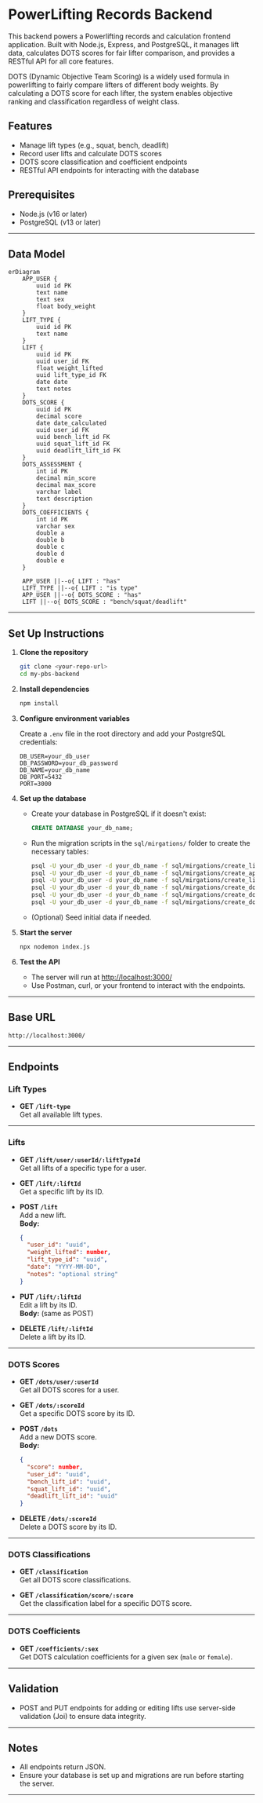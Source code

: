 # PowerLifting Records Backend

This backend powers a Powerlifting records and calculation frontend application. Built with Node.js, Express, and PostgreSQL, it manages lift data, calculates DOTS scores for fair lifter comparison, and provides a RESTful API for all core features.

DOTS (Dynamic Objective Team Scoring) is a widely used formula in powerlifting to fairly compare lifters of different body weights. By calculating a DOTS score for each lifter, the system enables objective ranking and classification regardless of weight class.

## Features
- Manage lift types (e.g., squat, bench, deadlift)
- Record user lifts and calculate DOTS scores
- DOTS score classification and coefficient endpoints
- RESTful API endpoints for interacting with the database

## Prerequisites
- Node.js (v16 or later)
- PostgreSQL (v13 or later)
---

## Data Model

```mermaid
erDiagram
    APP_USER {
        uuid id PK
        text name
        text sex
        float body_weight
    }
    LIFT_TYPE {
        uuid id PK
        text name
    }
    LIFT {
        uuid id PK
        uuid user_id FK
        float weight_lifted
        uuid lift_type_id FK
        date date
        text notes
    }
    DOTS_SCORE {
        uuid id PK
        decimal score
        date date_calculated
        uuid user_id FK
        uuid bench_lift_id FK
        uuid squat_lift_id FK
        uuid deadlift_lift_id FK
    }
    DOTS_ASSESSMENT {
        int id PK
        decimal min_score
        decimal max_score
        varchar label
        text description
    }
    DOTS_COEFFICIENTS {
        int id PK
        varchar sex
        double a
        double b
        double c
        double d
        double e
    }

    APP_USER ||--o{ LIFT : "has"
    LIFT_TYPE ||--o{ LIFT : "is type"
    APP_USER ||--o{ DOTS_SCORE : "has"
    LIFT ||--o{ DOTS_SCORE : "bench/squat/deadlift"
```

---

## Set Up Instructions

1. **Clone the repository**
   ```bash
   git clone <your-repo-url>
   cd my-pbs-backend
   ```

2. **Install dependencies**
   ```bash
   npm install
   ```

3. **Configure environment variables**

   Create a `.env` file in the root directory and add your PostgreSQL credentials:
   ```
   DB_USER=your_db_user
   DB_PASSWORD=your_db_password
   DB_NAME=your_db_name
   DB_PORT=5432
   PORT=3000
   ```

4. **Set up the database**

   - Create your database in PostgreSQL if it doesn't exist:
     ```sql
     CREATE DATABASE your_db_name;
     ```
   - Run the migration scripts in the `sql/mirgations/` folder to create the necessary tables:
     ```bash
     psql -U your_db_user -d your_db_name -f sql/mirgations/create_lift_type_table.sql
     psql -U your_db_user -d your_db_name -f sql/mirgations/create_app_user_table.sql
     psql -U your_db_user -d your_db_name -f sql/mirgations/create_lift_table.sql
     psql -U your_db_user -d your_db_name -f sql/mirgations/create_dots_score_table.sql
     psql -U your_db_user -d your_db_name -f sql/mirgations/create_dots_coefficients_table.sql
     psql -U your_db_user -d your_db_name -f sql/mirgations/create_dots_assessment_table.sql
     ```
   - (Optional) Seed initial data if needed.

5. **Start the server**
  
   ```bash
   npx nodemon index.js
   ```

6. **Test the API**
   - The server will run at [http://localhost:3000/](http://localhost:3000/)
   - Use Postman, curl, or your frontend to interact with the endpoints.

---

## Base URL

```
http://localhost:3000/
```

---

## Endpoints

### **Lift Types**
- **GET `/lift-type`**  
  Get all available lift types.

---

### **Lifts**
- **GET `/lift/user/:userId/:liftTypeId`**  
  Get all lifts of a specific type for a user.

- **GET `/lift/:liftId`**  
  Get a specific lift by its ID.

- **POST `/lift`**  
  Add a new lift.  
  **Body:**
  ```json
  {
    "user_id": "uuid",
    "weight_lifted": number,
    "lift_type_id": "uuid",
    "date": "YYYY-MM-DD",
    "notes": "optional string"
  }
  ```

- **PUT `/lift/:liftId`**  
  Edit a lift by its ID.  
  **Body:** (same as POST)

- **DELETE `/lift/:liftId`**  
  Delete a lift by its ID.

---

### **DOTS Scores**
- **GET `/dots/user/:userId`**  
  Get all DOTS scores for a user.

- **GET `/dots/:scoreId`**  
  Get a specific DOTS score by its ID.

- **POST `/dots`**  
  Add a new DOTS score.  
  **Body:**
  ```json
  {
    "score": number,
    "user_id": "uuid",
    "bench_lift_id": "uuid",
    "squat_lift_id": "uuid",
    "deadlift_lift_id": "uuid"
  }
  ```

- **DELETE `/dots/:scoreId`**  
  Delete a DOTS score by its ID.

---

### **DOTS Classifications**
- **GET `/classification`**  
  Get all DOTS score classifications.

- **GET `/classification/score/:score`**  
  Get the classification label for a specific DOTS score.

---

### **DOTS Coefficients**
- **GET `/coefficients/:sex`**  
  Get DOTS calculation coefficients for a given sex (`male` or `female`).

---

## Validation

- POST and PUT endpoints for adding or editing lifts use server-side validation (Joi) to ensure data integrity.

---
## Notes

- All endpoints return JSON.
- Ensure your database is set up and migrations are run before starting the server.

---
